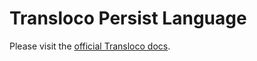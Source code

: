 # Transloco Persist Language

Please visit the [official Transloco docs](https://jsverse.github.io/transloco/docs/plugins/persist-lang).
